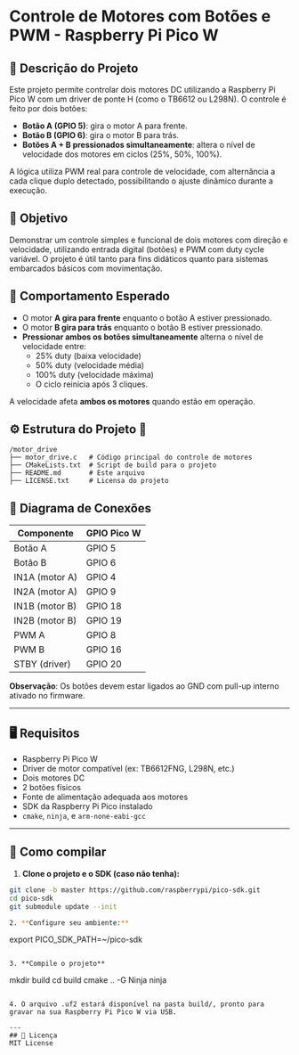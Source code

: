 # Controle de Motores com Botões e PWM - Raspberry Pi Pico W

## 📝 Descrição do Projeto
Este projeto permite controlar dois motores DC utilizando a Raspberry Pi Pico W com um driver de ponte H (como o TB6612 ou L298N). O controle é feito por dois botões:

- **Botão A (GPIO 5)**: gira o motor A para frente.
- **Botão B (GPIO 6)**: gira o motor B para trás.
- **Botões A + B pressionados simultaneamente**: altera o nível de velocidade dos motores em ciclos (25%, 50%, 100%).

A lógica utiliza PWM real para controle de velocidade, com alternância a cada clique duplo detectado, possibilitando o ajuste dinâmico durante a execução.

## 🎯 Objetivo
Demonstrar um controle simples e funcional de dois motores com direção e velocidade, utilizando entrada digital (botões) e PWM com duty cycle variável. O projeto é útil tanto para fins didáticos quanto para sistemas embarcados básicos com movimentação.

## 🔁 Comportamento Esperado
- O motor **A gira para frente** enquanto o botão A estiver pressionado.
- O motor **B gira para trás** enquanto o botão B estiver pressionado.
- **Pressionar ambos os botões simultaneamente** alterna o nível de velocidade entre:
  - 25% duty (baixa velocidade)
  - 50% duty (velocidade média)
  - 100% duty (velocidade máxima)
  - O ciclo reinicia após 3 cliques.

A velocidade afeta **ambos os motores** quando estão em operação.

## ⚙️ Estrutura do Projeto 📂
```
/motor_drive
├── motor_drive.c   # Código principal do controle de motores
├── CMakeLists.txt  # Script de build para o projeto
├── README.md       # Este arquivo
├── LICENSE.txt     # Licensa do projeto
```

## 📌 Diagrama de Conexões

| Componente        | GPIO Pico W |
|------------------|-------------|
| Botão A          | GPIO 5      |
| Botão B          | GPIO 6      |
| IN1A (motor A)   | GPIO 4      |
| IN2A (motor A)   | GPIO 9      |
| IN1B (motor B)   | GPIO 18     |
| IN2B (motor B)   | GPIO 19     |
| PWM A            | GPIO 8      |
| PWM B            | GPIO 16     |
| STBY (driver)    | GPIO 20     |

**Observação**: Os botões devem estar ligados ao GND com pull-up interno ativado no firmware.

---

## 🖥️ Requisitos

- Raspberry Pi Pico W
- Driver de motor compatível (ex: TB6612FNG, L298N, etc.)
- Dois motores DC
- 2 botões físicos
- Fonte de alimentação adequada aos motores
- SDK da Raspberry Pi Pico instalado
- `cmake`, `ninja`, e `arm-none-eabi-gcc`

---

## 🚀 Como compilar

1. **Clone o projeto e o SDK (caso não tenha):**
```bash
git clone -b master https://github.com/raspberrypi/pico-sdk.git
cd pico-sdk
git submodule update --init

2. **Configure seu ambiente:**
```
export PICO_SDK_PATH=~/pico-sdk
```

3. **Compile o projeto** 
```
mkdir build
cd build
cmake .. -G Ninja
ninja
```

4. O arquivo .uf2 estará disponível na pasta build/, pronto para gravar na sua Raspberry Pi Pico W via USB.

---
## 📜 Licença
MIT License